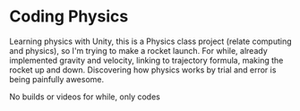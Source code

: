 # Coding Physics

Learning physics with Unity, this is a Physics class project (relate computing and physics), so I'm trying to make a rocket launch.
For while, already implemented gravity and velocity, linking to trajectory formula, making the rocket up and down. 
Discovering how physics works by trial and error is being painfully awesome.

No builds or videos for while, only codes
